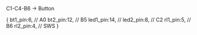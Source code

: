 C1-C4-B6 -> Button

{
    bt1_pin:6, // A0
    bt2_pin:12, // B5
    led1_pin:14, // 
    led2_pin:8, // C2
    rl1_pin:5, // B6
    rl2_pin:4, // SWS
}